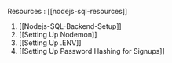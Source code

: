 
Resources : [[nodejs-sql-resources]]

1. [[Nodejs-SQL-Backend-Setup]]
2. [[Setting Up Nodemon]]
3. [[Setting Up .ENV]]
4. [[Setting Up Password Hashing for Signups]]